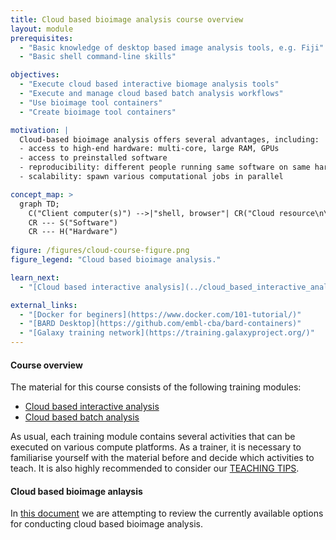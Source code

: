 ```yaml
---
title: Cloud based bioimage analysis course overview
layout: module
prerequisites:
  - "Basic knowledge of desktop based image analysis tools, e.g. Fiji"
  - "Basic shell command-line skills"

objectives:
  - "Execute cloud based interactive biomage analysis tools"
  - "Execute and manage cloud based batch analysis workflows"
  - "Use bioimage tool containers"
  - "Create bioimage tool containers"  

motivation: |
  Cloud-based bioimage analysis offers several advantages, including:
  - access to high-end hardware: multi-core, large RAM, GPUs
  - access to preinstalled software
  - reproducibility: different people running same software on same hardware
  - scalability: spawn various computational jobs in parallel

concept_map: >
  graph TD;
    C("Client computer(s)") -->|"shell, browser"| CR("Cloud resource\n\n(Google Colab, Slurm cluster,\nVirtual desktop, Galaxy, ...)")
    CR --- S("Software")
    CR --- H("Hardware")
    
figure: /figures/cloud-course-figure.png 
figure_legend: "Cloud based bioimage analysis."

learn_next:
  - "[Cloud based interactive analysis](../cloud_based_interactive_analysis/index.html)"

external_links:
  - "[Docker for beginers](https://www.docker.com/101-tutorial/)"
  - "[BARD Desktop](https://github.com/embl-cba/bard-containers)"
  - "[Galaxy training network](https://training.galaxyproject.org/)"
---
```


#### Course overview

The material for this course consists of the following training modules:

- [Cloud based interactive analysis](../cloud_based_interactive_analysis/index.html)
- [Cloud based batch analysis](../cloud_based_batch_analysis/index.html)

As usual, each training module contains several activities that can be executed on various compute platforms. As a trainer, it is necessary to familiarise yourself with the material before and decide which activities to teach. It is also highly recommended to consider our [TEACHING TIPS](https://github.com/NEUBIAS/training-resources/blob/master/TEACHING_TIPS.md).

#### Cloud based bioimage anlaysis 

In [this document](https://docs.google.com/document/d/1ozBp12H1D2QuJEz3MfaqcRLwVnYNbvRgZecGjPCNPzU/edit?usp=sharing) we are attempting to review the currently available options for conducting cloud based bioimage analysis.
 
